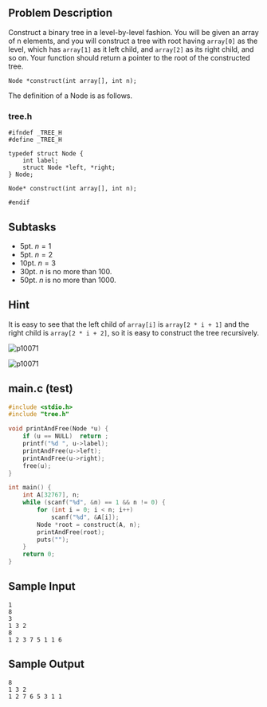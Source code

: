 ## Problem Description ##

Construct a binary tree in a level-by-level fashion. You will be given an array of n elements, and you will construct a tree with root having `array[0]` as the level, which has `array[1]` as it left child, and `array[2]` as its right child, and so on. Your function should return a pointer to the root of the constructed tree.

```
Node *construct(int array[], int n);
```

The definition of a Node is as follows.

### tree.h ###

```
#ifndef _TREE_H
#define _TREE_H

typedef struct Node {
    int label;
    struct Node *left, *right;
} Node;

Node* construct(int array[], int n);

#endif
```

## Subtasks ##
* 5pt. $n = 1$
* 5pt. $n = 2$
* 10pt. $n = 3$
* 30pt. $n$ is no more than $100$.
* 50pt. $n$ is no more than $1000$.

## Hint ##

It is easy to see that the left child of `array[i]` is `array[2 * i + 1]` and the right child is `array[2 * i + 2]`, so it is easy to construct the tree recursively.

![p10071](/images/problems/p10071-treearray.png)

![p10071](/images/problems/p10071-tree.png)

## main.c (test) ##
```c
#include <stdio.h>
#include "tree.h"

void printAndFree(Node *u) {
	if (u == NULL)	return ;
	printf("%d ", u->label);
	printAndFree(u->left);
	printAndFree(u->right);
	free(u);
}

int main() {
	int A[32767], n;
	while (scanf("%d", &n) == 1 && n != 0) {
		for (int i = 0; i < n; i++)
			scanf("%d", &A[i]);
		Node *root = construct(A, n);
		printAndFree(root);
		puts("");
	}
	return 0;
}
```

## Sample Input ##
```
1
8
3
1 3 2
8
1 2 3 7 5 1 1 6
```

## Sample Output ##
```
8 
1 3 2 
1 2 7 6 5 3 1 1 
```